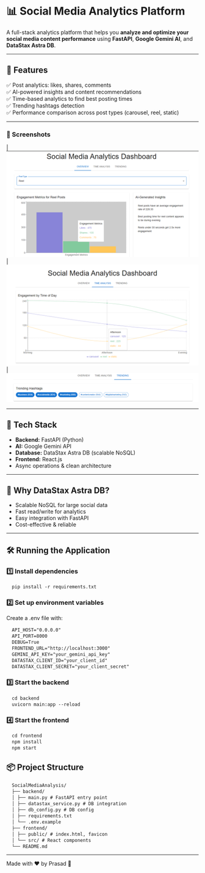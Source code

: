 # 📊 Social Media Analytics Platform

A full-stack analytics platform that helps you **analyze and optimize your social media content performance** using **FastAPI**, **Google Gemini AI**, and **DataStax Astra DB**.

---

## 🚀 Features
✅ Post analytics: likes, shares, comments  
✅ AI-powered insights and content recommendations  
✅ Time-based analytics to find best posting times  
✅ Trending hashtags detection  
✅ Performance comparison across post types (carousel, reel, static)  

---
### 📸 Screenshots

| ![](screenshots/Img01.png) | ![](screenshots/Img02.png) | ![](screenshots/Img03.png)

---

## 🧰 Tech Stack
- **Backend:** FastAPI (Python)
- **AI:** Google Gemini API
- **Database:** DataStax Astra DB (scalable NoSQL)
- **Frontend:** React.js
- Async operations & clean architecture

---

## 🌱 Why DataStax Astra DB?
- Scalable NoSQL for large social data
- Fast read/write for analytics
- Easy integration with FastAPI
- Cost-effective & reliable

---

## 🛠️ Running the Application

### 1️⃣ Install dependencies

      pip install -r requirements.txt
      
### 2️⃣ Set up environment variables
Create a .env file with:

      API_HOST="0.0.0.0"
      API_PORT=8000
      DEBUG=True
      FRONTEND_URL="http://localhost:3000"
      GEMINI_API_KEY="your_gemini_api_key"
      DATASTAX_CLIENT_ID="your_client_id"
      DATASTAX_CLIENT_SECRET="your_client_secret"
      
### 3️⃣ Start the backend
      cd backend
      uvicorn main:app --reload

### 4️⃣ Start the frontend
      cd frontend
      npm install
      npm start

## 📦 Project Structure
      SocialMediaAnalysis/
      ├── backend/
      │ ├── main.py # FastAPI entry point
      │ ├── datastax_service.py # DB integration
      │ ├── db_config.py # DB config
      │ ├── requirements.txt
      │ └── .env.example
      ├── frontend/
      │ ├── public/ # index.html, favicon
      │ └── src/ # React components
      └── README.md

---

Made with ❤️ by Prasad 🚀
